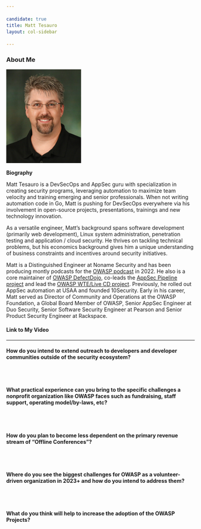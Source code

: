 ```yaml
---

candidate: true
title: Matt Tesauro
layout: col-sidebar

---
```


### About Me
![Matt Tesauro](/assets/images/matt_tesauro_photo.png)

**Biography**

Matt Tesauro is a DevSecOps and AppSec guru with specialization in creating security programs, leveraging automation to maximize team velocity and training emerging and senior professionals. When not writing automation code in Go, Matt is pushing for DevSecOps everywhere via his involvement in open-source projects, presentations, trainings and new technology innovation.

As a versatile engineer, Matt’s background spans software development (primarily web development), Linux system administration, penetration testing and application / cloud security. He thrives on tackling technical problems, but his economics background gives him a unique understanding of business constraints and incentives around security initiatives.

Matt is a Distinguished Engineer at Noname Security and has been producing montly podcasts for the [OWASP podcast](https://soundcloud.com/owasp-podcast) in 2022. He also is a core maintainer of [OWASP DefectDojo](https://www.defectdojo.org/), co-leads the [AppSec Pipeline project](https://owasp.org/www-project-appsec-pipeline/) and lead the [OWASP WTE/Live CD project](https://owasp.org/www-project-web-testing-environment/). Previously, he rolled out AppSec automation at USAA and founded 10Security. Early in his career, Matt served as Director of Community and Operations at the OWASP Foundation, a Global Board Member of OWASP, Senior AppSec Engineer at Duo Security, Senior Software Security Engineer at Pearson and Senior Product Security Engineer at Rackspace.


#### Link to My Video


--- 

#### How do you intend to extend outreach to developers and developer communities outside of the security ecosystem?

```



```

#### What practical experience can you bring to the specific challenges a nonprofit organization like OWASP faces such as fundraising, staff support, operating model/by-laws, etc?

```



```

#### How do you plan to become less dependent on the primary revenue stream of “Offline Conferences”?

```



```

#### Where do you see the biggest challenges for OWASP as a volunteer-driven organization in 2023+ and how do you intend to address them?

```



```

#### What do you think will help to increase the adoption of the OWASP Projects?

```


```

